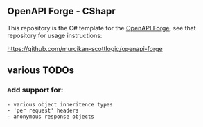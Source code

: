 ## OpenAPI Forge - CShapr

This repository is the C# template for the [OpenAPI Forge](https://github.com/ColinEberhardt/openapi-forge), see that repository for usage instructions:

https://github.com/murcikan-scottlogic/openapi-forge

## various TODOs

### add support for:

    - various object inheritence types
    - 'per request' headers
    - anonymous response objects

